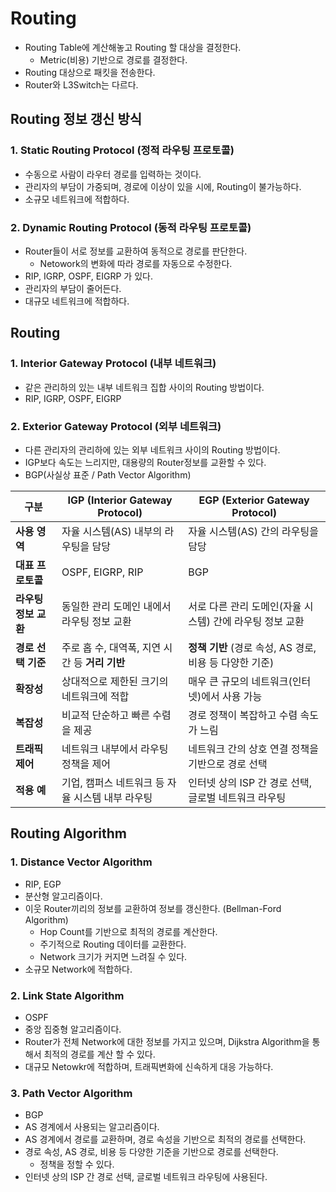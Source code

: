 # Routing
- Routing Table에 계산해놓고 Routing 할 대상을 결정한다.
  - Metric(비용) 기반으로 경로를 결정한다.
- Routing 대상으로 패킷을 전송한다.
- Router와 L3Switch는 다르다.

## Routing 정보 갱신 방식

### 1. Static Routing Protocol (정적 라우팅 프로토콜)
- 수동으로 사람이 라우터 경로를 입력하는 것이다.
- 관리자의 부담이 가중되며, 경로에 이상이 있을 시에, Routing이 불가능하다.
- 소규모 네트워크에 적합하다.

### 2. Dynamic Routing Protocol (동적 라우팅 프로토콜)
- Router들이 서로 정보를 교환하여 동적으로 경로를 판단한다.
  - Netowork의 변화에 따라 경로를 자동으로 수정한다.
- RIP, IGRP, OSPF, EIGRP 가 있다.
- 관리자의 부담이 줄어든다.
- 대규모 네트워크에 적합하다.

## Routing

### 1. Interior Gateway Protocol (내부 네트워크)
- 같은 관리하의 있는 내부 네트워크 집합 사이의 Routing 방법이다.
- RIP, IGRP, OSPF, EIGRP

### 2. Exterior Gateway Protocol (외부 네트워크)
- 다른 관리자의 관리하에 있는 외부 네트워크 사이의 Routing 방법이다.
- IGP보다 속도는 느리지만, 대용량의 Router정보를 교환할 수 있다.
- BGP(사실상 표준 / Path Vector Algorithm)

| 구분                  | IGP (Interior Gateway Protocol)                 | EGP (Exterior Gateway Protocol)                  |
|-----------------------|------------------------------------------------|-------------------------------------------------|
| **사용 영역**          | 자율 시스템(AS) 내부의 라우팅을 담당              | 자율 시스템(AS) 간의 라우팅을 담당                |
| **대표 프로토콜**      | OSPF, EIGRP, RIP                               | BGP                                              |
| **라우팅 정보 교환**   | 동일한 관리 도메인 내에서 라우팅 정보 교환           | 서로 다른 관리 도메인(자율 시스템) 간에 라우팅 정보 교환 |
| **경로 선택 기준**     | 주로 홉 수, 대역폭, 지연 시간 등 **거리 기반**      | **정책 기반** (경로 속성, AS 경로, 비용 등 다양한 기준) |
| **확장성**             | 상대적으로 제한된 크기의 네트워크에 적합             | 매우 큰 규모의 네트워크(인터넷)에서 사용 가능         |
| **복잡성**             | 비교적 단순하고 빠른 수렴을 제공                     | 경로 정책이 복잡하고 수렴 속도가 느림                   |
| **트래픽 제어**        | 네트워크 내부에서 라우팅 정책을 제어                  | 네트워크 간의 상호 연결 정책을 기반으로 경로 선택       |
| **적용 예**            | 기업, 캠퍼스 네트워크 등 자율 시스템 내부 라우팅      | 인터넷 상의 ISP 간 경로 선택, 글로벌 네트워크 라우팅     |



## Routing Algorithm

### 1. Distance Vector Algorithm
- RIP, EGP
- 분산형 알고리즘이다.
- 이웃 Router끼리의 정보를 교환하여 정보를 갱신한다. (Bellman-Ford Algorithm)
  - Hop Count를 기반으로 최적의 경로를 계산한다.
  - 주기적으로 Routing 데이터를 교환한다.
  - Network 크기가 커지면 느려질 수 있다.
- 소규모 Network에 적합하다.

### 2. Link State Algorithm
- OSPF
- 중앙 집중형 알고리즘이다.
- Router가 전체 Network에 대한 정보를 가지고 있으며, Dijkstra Algorithm을 통해서 최적의 경로를 계산 할 수 있다. 
- 대규모 Netowkr에 적합하며, 트래픽변화에 신속하게 대응 가능하다.

### 3. Path Vector Algorithm
- BGP
- AS 경계에서 사용되는 알고리즘이다.
- AS 경계에서 경로를 교환하며, 경로 속성을 기반으로 최적의 경로를 선택한다.
- 경로 속성, AS 경로, 비용 등 다양한 기준을 기반으로 경로를 선택한다.
  - 정책을 정할 수 있다.
- 인터넷 상의 ISP 간 경로 선택, 글로벌 네트워크 라우팅에 사용된다.